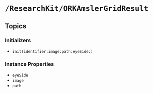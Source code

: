 # ``/ResearchKit/ORKAmslerGridResult``

<!-- The content below this line is auto-generated and is redundant. You should either incorporate it into your content above this line or delete it. -->

## Topics

### Initializers

- ``init(identifier:image:path:eyeSide:)``

### Instance Properties

- ``eyeSide``
- ``image``
- ``path``